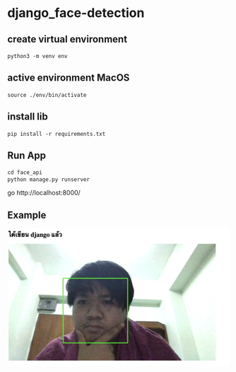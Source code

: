 # django_face-detection

## create virtual environment
```
python3 -m venv env
```

## active environment MacOS
```
source ./env/bin/activate
```

## install lib
```
pip install -r requirements.txt
```

## Run App
```
cd face_api
python manage.py runserver
```
go http://localhost:8000/


## Example
![Alt text](image/image.png?raw=true "Title")